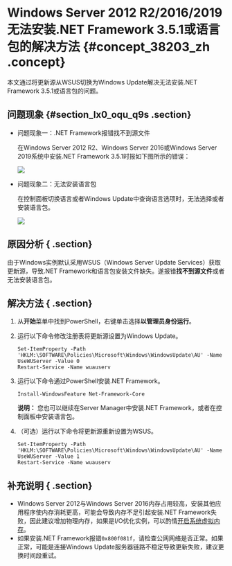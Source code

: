 # Windows Server 2012 R2/2016/2019无法安装.NET Framework 3.5.1或语言包的解决方法 {#concept_38203_zh .concept}

本文通过将更新源从WSUS切换为Windows Update解决无法安装.NET Framework 3.5.1或语言包的问题。

## 问题现象 {#section_lx0_oqu_q9s .section}

-   问题现象一：.NET Framework报错找不到源文件

    在Windows Server 2012 R2、Windows Server 2016或Windows Server 2019系统中安装.NET Framework 3.5.1时报如下图所示的错误：

    ![](http://static-aliyun-doc.oss-cn-hangzhou.aliyuncs.com/assets/img/10530/155869239545359_zh-CN.png)

-   问题现象二：无法安装语言包

    在控制面板切换语言或者Windows Update中查询语言选项时，无法选择或者安装语言包。

    ![](http://static-aliyun-doc.oss-cn-hangzhou.aliyuncs.com/assets/img/10530/155869239545360_zh-CN.png)


## 原因分析 { .section}

由于Windows实例默认采用WSUS（Windows Server Update Services）获取更新源，导致.NET Framework和语言包安装文件缺失。遂报错**找不到源文件**或者无法安装语言包。

## 解决方法 { .section}

1.  从**开始**菜单中找到PowerShell，右键单击选择**以管理员身份运行**。
2.  运行以下命令修改注册表将更新源设置为Windows Update。

    ```
    Set-ItemProperty -Path 'HKLM:\SOFTWARE\Policies\Microsoft\Windows\WindowsUpdate\AU' -Name UseWUServer -Value 0
    Restart-Service -Name wuauserv
    ```

3.  运行以下命令通过PowerShell安装.NET Framework。

    ```
    Install-WindowsFeature Net-Framework-Core
    ```

    **说明：** 您也可以继续在Server Manager中安装.NET Framework，或者在控制面板中安装语言包。

4.  （可选）运行以下命令将更新源重新设置为WSUS。

    ```
    Set-ItemProperty -Path 'HKLM:\SOFTWARE\Policies\Microsoft\Windows\WindowsUpdate\AU' -Name UseWUServer -Value 1
    Restart-Service -Name wuauserv
    ```


## 补充说明 { .section}

-   Windows Server 2012与Windows Server 2016内存占用较高，安装其他应用程序使内存消耗更高，可能会导致内存不足引起安装.NET Framework失败，因此建议增加物理内存，如果是I/O优化实例，可以酌情[开启系统虚拟内存](https://www.alibabacloud.com/help/faq-detail/40995.htm)。
-   如果安装.NET Framework报错`0x800f081f`，请检查公网网络是否正常。如果正常，可能是连接Windows Update服务器链路不稳定导致更新失败，建议更换时间段重试。

